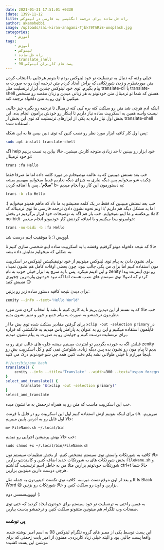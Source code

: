 ```yaml
---
date: 2021-01-31 17:51:01 +0330
jdate: 1399-11-12
title: راه حل ساده برای ترجمه انگلیسی به فارسی در لینوکس
author: akamohebbi
image: /uploads/sai-kiran-anagani-Tjbk79TARiE-unsplash.jpg
categories:
    - آموزش
tags:
    - آموزش
    - لینوکس
    - راه حل ساده
    - translate_shell
    - پست های کاربران لینوکس 98
---
```


خیلی وقته که دنبال یه ترنسلیت تو خود لینوکس بودم تا بتونم هرجایی با انتخاب کردن متن موردنظرم و زدن شورتکاتی که براش ایجاد کردم متن ترجمه اون رو به صورت یه پیام بگیرم. توی خود لینوکس چندین ابزار ترنسلیت مثل translate-cli یا translate-shell هستن که شما تو ترمینال متن خودتونو به هر زبانی میدین و زبان مقصد رو مشخص میکنین تا اون رو به متن دلخواه ترجمه کنه.

اینکه ادم هرچی شد متن رو سلکت کنه بره کپی کنه ترمینال تا ترجمه رو بگیره چیز جالبی نیست واسه همین یه اسکریپت ساده نیاز داریم تا اینکار رو خودش برامون انجام بده. این بخش اول نیاز داره به یکی از ابزارهای ترنسلیت که توی این بخش از translate-shell استفاده شده.

<div id="read-more"></div>

پس اول کار کافیه ابزار مورد نظر رو نصب کنین که توی دبین بیس ها به این شکله:

```bash
sudo apt install translate-shell
```

اگه help خود ابزار رو ببینین تا حد زیادی متوجه کارش میشین. حالا بیاین یه تست بزنیم تو خود ترمینال:

```bash
trans :fa Hello
```

خب بعد تستش میبینین که یه عالمه توضیحاتم در مورد کلمه داده اما ما صرفا فقط چکیده شو میخوایم پس دیگه نیازی به چیزای دیگه نداریم فقط میخوایم بفهمیم میشه "**سلام**". پس با اضافه کردن b- به دستورمون این کار رو انجام میدیم:

```bash
trans -b :fa Hello
```

خب بعد تستش میبینین که فقط در یک کلمه معنیشو به ما داد که ماهم همینو میخوایم (: اما یه مشکل دیگه هم داریم /: اونم نحوه نشون دادن ترجمه فارسی ما توی ترمیناله که کاملا برعکسه و ما اینو نمیخوایم. خب باز هم اگه به توضیحات خود ابزار برگردیم در بخش no-bidi- جوابمونو پیدا میکنیم و با اضافه کردنش کار خودمونو انجام میدیم:

```bash
trans -no-bidi -b :fa Hello
```

اووپس (: با موفقیت اینم درست شد.

حالا که نتیجه دلخواه مونو گرفتیم وقتشه با یه اسکریپت ساده اینو شخصی سازی کنیم تا به شکلی که میخوایم نمایش داده بشه.

برای نشون دادن یه پیام توی لینوکس میتونیم از خود نوتیفیکیشن لینوکس در اسکریپت مون استفاده کنیم اما برای من یکی جالب نبود، چون بعضی اوقات کامل هم نشون نمیداد و این اذیتم میکرد. پس با یه سرچ یه ابزار خیلی خوب به نام zenity رو توی اینترنت پیدا کردم که اصولا توی سیستم های نصب هست اما اگه نبود خودتون واردترین چجوری نصبش کنید 🙃

برای دیدن نتیجه کافیه دستور ساده زیر رو بزنین:

```bash
zenity --info --text='Hello World'
```

خب حالا که یه تستم از این دیدین بریم تا یه کاری کنیم تا بشه با انتخاب کردن متن مورد نظرمون ترجمشو به صورت یه پیام جمع و جور و تمیز نشون بدیم.

برای گرفتن مقادیر سلکت شده توی بش ما از `xclip -out -selection primary` در فایلمون استفاده میکنیم و این رو به عنوان یه پارامتر پاس میدیم به فانکشنی که قراره برای ترنسلیت درست کنیم و جوابش رو به صورت یه پیام نشون میدیم.

قبلش اگه یه خورده بگردیم تو اینترنت میبینیم میشه جلوه های جالب تری رو به zenity بدیم تا پیام مون رو نشون بده پس دیگه زیادی شلوغش نمی کنم و کل اسکریپت بش رو اینجا میزارم تا خیلی طولانی نشه یکم دقت کنین همه چی شو خودتونم درک می کنید.

```bash
#!/usr/bin/env bash
translate() {
    zenity --info --title='Translate' --width=300 --text="<span foreground=\"green\" font=\"13\">متن موردنظر:  \n<span foreground=\"black\" font=\"15\">$1</span></span>\n<span foreground=\"green\" font=\"13\">ترجمه:  \n<span foreground=\"black\" font=\"15\">$(trans -no-bidi -b :@fa "$1"|head -5)</span></span>"
}
select_and_translate() {
       translate "$(xclip -out -selection primary)"
}
select_and_translate
```

خب این اسکریپت ماست که متن رو به همراه ترجمش به ما نشون میده.

برای اینکه بتونیم ازش استفاده کنیم اول این اسکریپت رو در فایل با فرمت sh. میریزیم. حالا اول فایل رو به ادرس پایین میبریم:

```
mv FileName.sh ~/.local/bin
```

خب حالا بهش پرمیشن اجرایی رو میدیم:

```
sudo chmod +x ~/.local/bin/FileName.sh
```

حالا کافیه یه شورتکات واسش توی سیستم مشخص کنیم. از بخش تنظیمات سیستم تون بخش شورتکات های یه شورتکات جدید اضافه کنین و کامندشو بزارین `FileName.sh` و شورتکات خودتونم بزارین مثلا من به خاطر اسم ترنسلیت گذاشتم ctrl+t حالا شما هرچی دوست دارین میتونین بزارین.

و بعد از اون موقع تست میرسه. کافیه توی تکست ادیتورتون یه جمله مثل It Is Black Word 😅 بزارین و اون رو سلکت کنین و حالا شورتکات رو بزنین.

اوووپپسسس دوم (:

به همین راحتی یه ترنسلیت تو خود سیستم برای خودتون ایجاد کردید که حتی توی صفحات وب تلگرام هم میتونین متنتونو سلکت کنین و ترجمشو بدست بیارین.

### پی نوشت

این پست توسط یکی از ممبر های گروه تلگرام لینوکس 98 به اسم امیر نوشته شده. واقعا پست جالبی بود و البته خیلی زیاد کاربردی. ممنون از امیر بابت زحمتی که برای نوشتن این پست کشیده.
